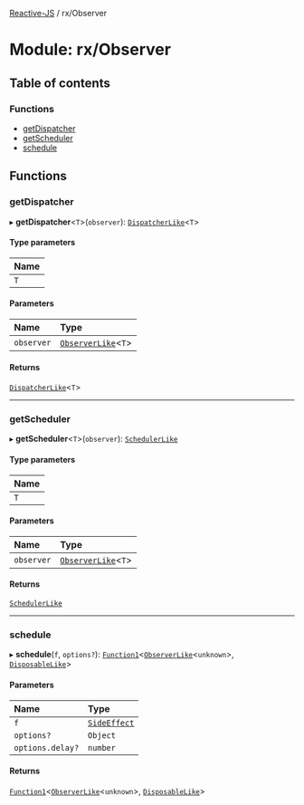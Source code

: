 [Reactive-JS](../README.md) / rx/Observer

# Module: rx/Observer

## Table of contents

### Functions

- [getDispatcher](rx_Observer.md#getdispatcher)
- [getScheduler](rx_Observer.md#getscheduler)
- [schedule](rx_Observer.md#schedule)

## Functions

### getDispatcher

▸ **getDispatcher**<`T`\>(`observer`): [`DispatcherLike`](../interfaces/scheduling.DispatcherLike.md)<`T`\>

#### Type parameters

| Name |
| :------ |
| `T` |

#### Parameters

| Name | Type |
| :------ | :------ |
| `observer` | [`ObserverLike`](../interfaces/rx.ObserverLike.md)<`T`\> |

#### Returns

[`DispatcherLike`](../interfaces/scheduling.DispatcherLike.md)<`T`\>

___

### getScheduler

▸ **getScheduler**<`T`\>(`observer`): [`SchedulerLike`](../interfaces/scheduling.SchedulerLike.md)

#### Type parameters

| Name |
| :------ |
| `T` |

#### Parameters

| Name | Type |
| :------ | :------ |
| `observer` | [`ObserverLike`](../interfaces/rx.ObserverLike.md)<`T`\> |

#### Returns

[`SchedulerLike`](../interfaces/scheduling.SchedulerLike.md)

___

### schedule

▸ **schedule**(`f`, `options?`): [`Function1`](functions.md#function1)<[`ObserverLike`](../interfaces/rx.ObserverLike.md)<`unknown`\>, [`DisposableLike`](../interfaces/util.DisposableLike.md)\>

#### Parameters

| Name | Type |
| :------ | :------ |
| `f` | [`SideEffect`](functions.md#sideeffect) |
| `options?` | `Object` |
| `options.delay?` | `number` |

#### Returns

[`Function1`](functions.md#function1)<[`ObserverLike`](../interfaces/rx.ObserverLike.md)<`unknown`\>, [`DisposableLike`](../interfaces/util.DisposableLike.md)\>
